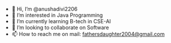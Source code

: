 - 👋 Hi, I’m @anushadivi2206
- 👀 I’m interested in Java Programming
- 🌱 I’m currently learning B-tech in CSE-AI
- 💞️ I’m looking to collaborate on Software 
- 📫 How to reach me on mail: fathersdaughter2004@gmail.com

<!---
anushadivi2206/anushadivi2206 is a ✨ special ✨ repository because its `README.md` (this file) appears on your GitHub profile.
You can click the Preview link to take a look at your changes.
--->
